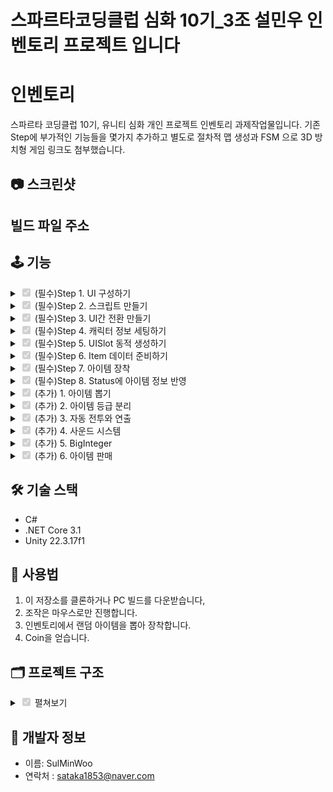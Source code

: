 # 스파르타코딩클럽 심화 10기_3조 설민우 인벤토리 프로젝트 입니다

# 인벤토리

스파르타 코딩클럽 10기, 유니티 심화 개인 프로젝트 인벤토리 과제작업물입니다.
기존 Step에 부가적인 기능들을 몇가지 추가하고
별도로 절차적 맵 생성과 FSM 으로 3D 방치형 게임 링크도 첨부했습니다.

## 📷 스크린샷


## 빌드 파일 주소

## 🕹️ 기능
<details>
<summary><input type="checkbox" checked disabled> (필수)Step 1. UI 구성하기 </summary>


```

```
- 

</details>
<details>
<summary><input type="checkbox" checked disabled> (필수)Step 2. 스크립트 만들기 </summary>


```

```
- 

</details>
<details>
<summary><input type="checkbox" checked disabled> (필수)Step 3. UI간 전환 만들기 </summary>


```

```
- 

</details>
<details>
<summary><input type="checkbox" checked disabled> (필수)Step 4. 캐릭터 정보 세팅하기 </summary>


```

```
- 

</details>
<details>
<summary><input type="checkbox" checked disabled> (필수)Step 5. UISlot 동적 생성하기 </summary>


```

```
- 

</details>
<details>
<summary><input type="checkbox" checked disabled> (필수)Step 6. Item 데이터 준비하기 </summary>


```

```
- 

</details>
<details>
<summary><input type="checkbox" checked disabled> (필수)Step 7. 아이템 장착 </summary>


```

```
- 

</details>
<details>
<summary><input type="checkbox" checked disabled> (필수)Step 8. Status에 아이템 정보 반영 </summary>


```

```
- 

</details>
<details>
<summary><input type="checkbox" checked disabled> (추가) 1. 아이템 뽑기 </summary>


```

```
- 

</details>
<details>
<summary><input type="checkbox" checked disabled> (추가) 2. 아이템 등급 분리 </summary>


```

```
- 

</details>
<details>
<summary><input type="checkbox" checked disabled> (추가) 3. 자동 전투와 연출 </summary>


```

```
- 

</details>
<details>
<summary><input type="checkbox" checked disabled> (추가) 4. 사운드 시스템 </summary>


```

```
- 

</details>
<details>
<summary><input type="checkbox" checked disabled> (추가) 5. BigInteger </summary>


```

```
- 

</details>
<details>
<summary><input type="checkbox" checked disabled> (추가) 6. 아이템 판매 </summary>


```

```
- 

</details>

## 🛠️ 기술 스택

- C#
- .NET Core 3.1
- Unity 22.3.17f1

## 🧙 사용법

1. 이 저장소를 클론하거나 PC 빌드를 다운받습니다,
2. 조작은 마우스로만 진행합니다.
3. 인벤토리에서 랜덤 아이템을 뽑아 장착합니다.
4. Coin을 얻습니다.
   
## 🗂️ 프로젝트 구조
<details>
<summary><input type="checkbox" checked disabled> 펼쳐보기 </summary>

```
├── Camera
│ ├── CameraAspectFixer.cs
│ └── CameraController.cs
│
├── Enemy
│ └── TestEnemy.cs
│
├── Item
│ ├── ItemData.cs
│ ├── ItemObject.cs
│ └── ItemSlot.cs
│
├── Manager
│ └── UIManager.cs
│
├── Map
│ ├── JumpPlatform.cs
│ ├── LaunchPlatform.cs
│ ├── MovePlatform.cs
│ ├── Obstruction.cs
│ └── PlayerChecker.cs
│
├── Player
│ ├── BuffController.cs
│ ├── GroundChecker.cs
│ ├── PlayerController.cs
│ ├── PlayerInteractController.cs
│ ├── PlayerManager.cs
│ ├── PlayerStatHandler.cs
│ └── ResourcesController.cs
│
├── UI
│ ├── Popup
│ │ ├── UI_Inventory.cs
│ │ └── UI_Popup.cs
│ │
│ ├── Scene
│ │ ├── UI_Hover.cs
│ │ ├── UI_HpBar.cs
│ │ ├── UI_Interaction.cs
│ │ ├── UI_Scene.cs
│ │ └── UI_Stamina.cs
│ │
│ └── UI_Base.cs
│
├── Utils
│ ├── Define.cs
│ └── Utils.cs
```
</details>


## 🙋 개발자 정보

- 이름: SulMinWoo
- 연락처 : sataka1853@naver.com
